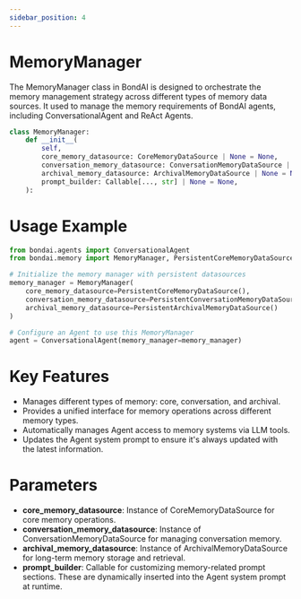```yaml
---
sidebar_position: 4
---
```


# MemoryManager

The MemoryManager class in BondAI is designed to orchestrate the memory management strategy across different types of memory data sources. It used to manage the memory requirements of BondAI agents, including ConversationalAgent and ReAct Agents.

```python
class MemoryManager:
    def __init__(
        self,
        core_memory_datasource: CoreMemoryDataSource | None = None,
        conversation_memory_datasource: ConversationMemoryDataSource | None = None,
        archival_memory_datasource: ArchivalMemoryDataSource | None = None,
        prompt_builder: Callable[..., str] | None = None,
    ):

```

# Usage Example

```python
from bondai.agents import ConversationalAgent
from bondai.memory import MemoryManager, PersistentCoreMemoryDataSource, PersistentConversationMemoryDataSource, PersistentArchivalMemoryDataSource

# Initialize the memory manager with persistent datasources
memory_manager = MemoryManager(
    core_memory_datasource=PersistentCoreMemoryDataSource(),
    conversation_memory_datasource=PersistentConversationMemoryDataSource(),
    archival_memory_datasource=PersistentArchivalMemoryDataSource()
)

# Configure an Agent to use this MemoryManager
agent = ConversationalAgent(memory_manager=memory_manager)
```

# Key Features

- Manages different types of memory: core, conversation, and archival.
- Provides a unified interface for memory operations across different memory types.
- Automatically manages Agent access to memory systems via LLM tools.
- Updates the Agent system prompt to ensure it's always updated with the latest information.

# Parameters

- **core_memory_datasource**: Instance of CoreMemoryDataSource for core memory operations.
- **conversation_memory_datasource**: Instance of ConversationMemoryDataSource for managing conversation memory.
- **archival_memory_datasource**: Instance of ArchivalMemoryDataSource for long-term memory storage and retrieval.
- **prompt_builder**: Callable for customizing memory-related prompt sections. These are dynamically inserted into the Agent system prompt at runtime.
